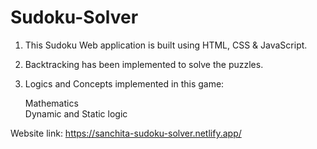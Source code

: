 # Sudoku-Solver

1) This Sudoku Web application is built using  HTML, CSS & JavaScript.

2) Backtracking has been implemented to solve the puzzles.

3) Logics and Concepts implemented in this game:

     Mathematics
<br> Dynamic and Static logic

Website link: https://sanchita-sudoku-solver.netlify.app/
